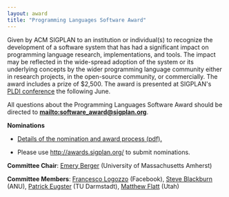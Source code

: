 ```yaml
---
layout: award
title: "Programming Languages Software Award"
---
```

Given by ACM SIGPLAN to an institution or individual(s) to
recognize the development of a software system that has had a
significant impact on programming language research,
implementations, and tools. The impact may be reflected in the
wide-spread adoption of the system or its underlying concepts by
the wider programming language community either in research
projects, in the open-source community, or commercially. The award
includes a prize of $2,500. The award is presented at SIGPLAN's
[PLDI conference](/Conferences/PLDI) the following June.  

All questions about the Programming Languages Software Award should be directed to 
**<mailto:software_award@sigplan.org>**.

**Nominations**

- [Details of the nomination and award process (pdf).](/sites/default/files/award-nominations.pdf)

- Please use <http://awards.sigplan.org/> to submit nominations.

**Committee Chair**: [Emery Berger](mailto:emery@cs.umass.edu) (University of Massachusetts Amherst)

**Committee Members**: [Francesco Logozzo](mailto:logozzo@fb.com) (Facebook), [Steve Blackburn](mailto:Steve.Blackburn@anu.edu.au) (ANU), [Patrick Eugster](mailto:peugster@dsp.tu-darmstadt.de) (TU Darmstadt), [Matthew Flatt](mailto:mflatt@cs.utah.edu) (Utah)


